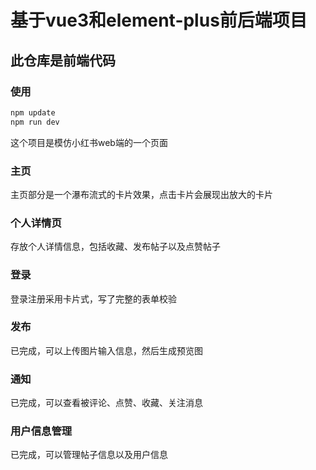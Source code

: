 # 基于vue3和element-plus前后端项目

## 此仓库是前端代码


### 使用

``` bash
npm update
npm run dev
```

这个项目是模仿小红书web端的一个页面

### 主页

主页部分是一个瀑布流式的卡片效果，点击卡片会展现出放大的卡片

### 个人详情页

存放个人详情信息，包括收藏、发布帖子以及点赞帖子

### 登录

登录注册采用卡片式，写了完整的表单校验

### 发布

已完成，可以上传图片输入信息，然后生成预览图

### 通知

已完成，可以查看被评论、点赞、收藏、关注消息

### 用户信息管理

已完成，可以管理帖子信息以及用户信息
